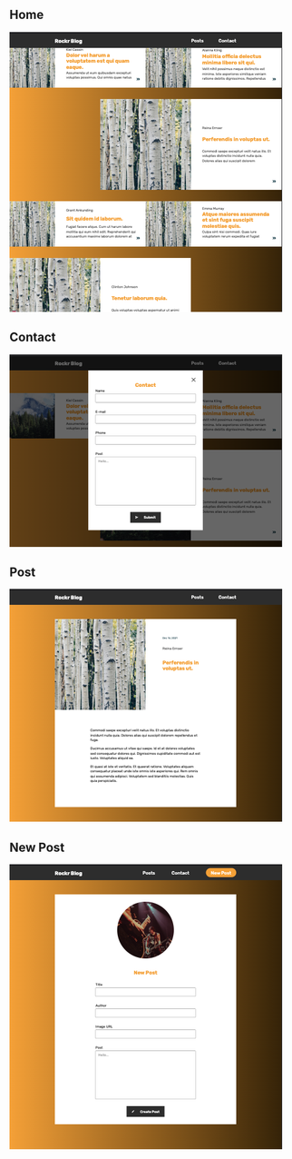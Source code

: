## Home

![Home](https://github.com//RaphaAmericano/coderockr/blob/development/screenshots/screenshot-home.png?raw=true)

## Contact

![Contact](https://github.com//RaphaAmericano/coderockr/blob/development/screenshots/screenshot-contact.png?raw=true)

## Post

![Contact](https://github.com//RaphaAmericano/coderockr/blob/development/screenshots/screenshot-post.png?raw=true)

## New Post

![Contact](https://github.com//RaphaAmericano/coderockr/blob/development/screenshots/screenshot-new-post.png?raw=true)